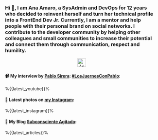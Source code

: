 ### Hi 👋, I am Ana Amaro, a SysAdmin and DevOps for 12 years who decided to reinvent herself and turn her technical profile into a FrontEnd Dev Jr. Currently, I am a mentor and help people with their personal brand on social networks. I contribute to the developer community by helping other colleagues and small communities to increase their potential and connect them through communication, respect and humility.

<p align="center">
  <a href="https://twitter.com/AnaWhitewolf" target="blank">
    <img align="center" src="https://cdn.jsdelivr.net/npm/simple-icons@3.0.1/icons/twitter.svg" alt="AnaWhiteWolf" height="28px" width="28px" />
  </a>
</p>

#### 📹 My interview by [Pablo Sirera](https://pablosirera.com/): [#LosJuernesConPablo](https://youtu.be/nHiXSuxHqpI):
%{{latest_youtube}}%

#### 📸 Latest photos on [my Instagram](https://instagram.com/anawhitewolf):
%{{latest_instagram}}%

#### 📝 My Blog [Subconsciente Agitado](http://subconscienteagitado.blogspot.com/):
%{{latest_articles}}%

<!--
**AnaAmaro/AnaAmaro** is a ✨ _special_ ✨ repository because its `README.md` (this file) appears on your GitHub profile.

- 🔭 I’m currently working on freelance
- 🌱 I’m currently learning communication & marketing
- 👯 I’m looking to collaborate on ...
- 🤔 I’m looking for help with ...
- 💬 Ask me about mentoring
- 📫 How to reach me: amarovazquezana@gmail.com
- 😄 Pronouns: She/Her
- ⚡ Fun fact: ...
-->
